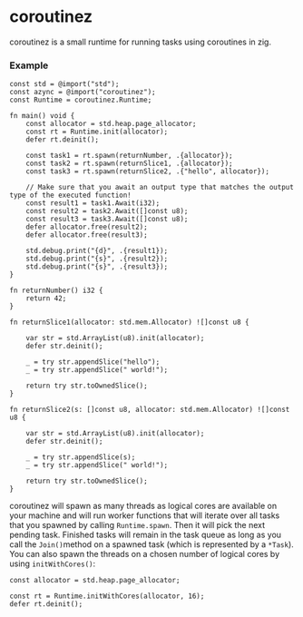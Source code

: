 # coroutinez

coroutinez is a small runtime for running tasks using coroutines in zig.

### Example

```zig
const std = @import("std");
const azync = @import("coroutinez");
const Runtime = coroutinez.Runtime;

fn main() void {
    const allocator = std.heap.page_allocator;
    const rt = Runtime.init(allocator);
    defer rt.deinit();

    const task1 = rt.spawn(returnNumber, .{allocator});
    const task2 = rt.spawn(returnSlice1, .{allocator});
    const task3 = rt.spawn(returnSlice2, .{"hello", allocator});

    // Make sure that you await an output type that matches the output type of the executed function!
    const result1 = task1.Await(i32);
    const result2 = task2.Await([]const u8);
    const result3 = task3.Await([]const u8);
    defer allocator.free(result2);
    defer allocator.free(result3);

    std.debug.print("{d}", .{result1});
    std.debug.print("{s}", .{result2});
    std.debug.print("{s}", .{result3});
}

fn returnNumber() i32 {
    return 42;
}

fn returnSlice1(allocator: std.mem.Allocator) ![]const u8 {

    var str = std.ArrayList(u8).init(allocator);
    defer str.deinit();

    _ = try str.appendSlice("hello");
    _ = try str.appendSlice(" world!");

    return try str.toOwnedSlice();
}

fn returnSlice2(s: []const u8, allocator: std.mem.Allocator) ![]const u8 {

    var str = std.ArrayList(u8).init(allocator);
    defer str.deinit();

    _ = try str.appendSlice(s);
    _ = try str.appendSlice(" world!");

    return try str.toOwnedSlice();
}
```

coroutinez will spawn as many threads as logical cores are available on your machine and will run worker functions that will iterate over all tasks that you spawned by calling `Runtime.spawn`. Then it will pick the next pending task. Finished tasks will remain in the task queue as long as you call the `Join()`method on a spawned task (which is represented by a `*Task`). You can also spawn the threads on a chosen number of logical cores by using `initWithCores()`:

```zig
const allocator = std.heap.page_allocator;

const rt = Runtime.initWithCores(allocator, 16);
defer rt.deinit();

```
